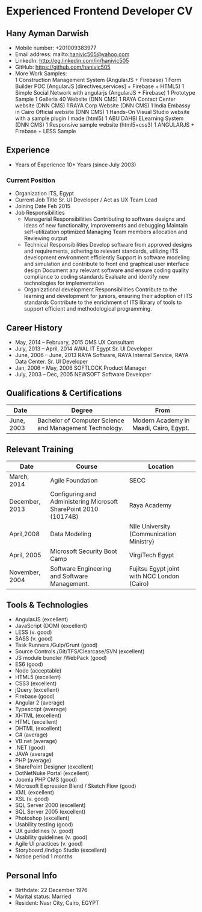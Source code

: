 # Experienced Frontend Developer CV
## Hany Ayman Darwish 
* Mobile number: +201009383977 
* Email address: mailto:hanivic505@yahoo.com
* LinkedIn: http://eg.linkedin.com/in/hanivic505 
* GitHub: https://github.com/hanivic505 
* More Work Samples:  
  1 Construction Management System (AngularJS + Firebase)
  1 Form Builder POC (AngularJS [directives,services] + Firebase + HTML5)
  1 Simple Social Network with angularjs (AngularJS + Firebase)
  1 Prototype Sample
  1 Galleria 40 Website (DNN CMS)
  1 RAYA Contact Center website (DNN CMS)
  1 RAYA Corp Website (DNN CMS)
  1 India Embassy in Cairo Official website (DNN CMS) 
  1 Hands-On Visual Studio website with a sample plugin I made (html5) 
  1 ABU DAHBI ELearning System (DNN CMS) 
  1 Responsive sample website (html5+css3) 
  1 ANGULARJS + Firebase + LESS Sample

## Experience
* Years of Experience 	10+ Years (since July 2003)
### Current Position
* Organization 	ITS, Egypt
* Current Job Title 	Sr. UI Developer / Act as UX Team Lead
* Joining Date	Feb 2015
* Job Responsibilities
  * Managerial Responsibilities
Contributing to software designs and ideas of new functionality, improvements and debugging
Maintain self-utilization optimized
Managing Team members allocation and Reviewing output
  * Technical Responsibilities
Develop software from approved designs and requirements, adhering to relevant standards, utilizing ITS development environment efficiently
Support in software modeling and simulation and contribute to front end graphical user interface design
Document any relevant software and ensure coding quality compliance to coding standards
Evaluate and identify new technologies for implementation
  * Organizational development Responsibilities
Contribute to the learning and development for juniors, ensuring their adoption of ITS standards
Contribute to the enrichment of ITS library of tools to support efficient and methodological programming.

## Career History
* May, 2014 – February, 2015	OMS	UX Consultant
* July, 2013 – April, 2014	AWAL IT Egypt	Sr. UI Developer
* June, 2006 – June, 2013	RAYA Software, RAYA Internal Service, RAYA Data Center.	Sr. UI Developer
* Jan, 2006 – May, 2006	SOFTLOCK	Product Manager
* July, 2003 – Dec, 2005	NEWSOFT	Software Developer
## Qualifications & Certifications 	
Date|Degree|From
---|---|---
June, 2003 |Bachelor of Computer Science and Management Technology. |Modern Academy in Maadi, Cairo, Egypt. 
## Relevant Training 
Date 	|Course 	|Location 
---|---|---
March, 2014	|Agile Foundation 	|SECC
December, 2013 	|Configuring and Administering Microsoft SharePoint 2010 (10174B) 	|Raya Academy 
April,2008 		|Data Modeling 	|Nile University (Communication Ministry) 
April, 2005 	|Microsoft Security Boot Camp 	|VirgiTech Egypt 
November, 2004 	|Software Engineering and Software Management. 	|Fujitsu Egypt joint with NCC London (Cairo)|
## Tools & Technologies 	
* AngularJS (excellent)
* JavaScript (DOM) (excellent) 
* LESS (v. good)
* SASS (v. good)
* Task Runners /Gulp/Grunt (good)
* Source Controls /Git/TFS/Clearcase/SVN (excellent)
* JS module bundler /WebPack (good) 
* ES6 (good)
* Node (acceptable)
* HTML5 (excellent) 
* CSS3 (excellent) 
* jQuery (excellent) 
* Firebase (good)
* Angular 2 (average)
* Typescript (average)
* XHTML (excellent) 
* HTML (excellent) 
* DHTML (excellent) 
* C# (average) 
* VB.net (average) 
* .NET (good) 
* JAVA (average)
* PHP (average)
* SharePoint Designer (excellent) 
* DotNetNuke Portal (excellent) 
* Joomla PHP CMS (good)
* Microsoft Expression Blend / Sketch Flow (good) 
* XML (excellent) 
* XSL (v. good) 
* SQL Server 2000 (excellent) 
* SQL Server 2005 (excellent) 
* Photoshop (excellent) 
* Usability testing (good) 
* UX guidelines (v. good) 
* Usability guidelines (v. good) 
* Agile UI practices (v. good) 
* Storyboard /Indigo Studio (excellent) 
* Notice period 	1 months  
## Personal Info	
* Birthdate: 22 December 1976
* Marital status: Married
* Resident: Nasr City, Cairo, EGYPT
